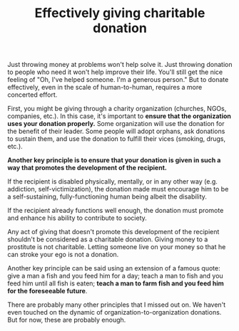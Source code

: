 ﻿---
layout: post
title: "Effectively giving charitable donation"
---

Just throwing money at problems won't help solve it. Just throwing donation to people who need it won't help improve their life. You'll still get the nice feeling of "Oh, I've helped someone. I'm a generous person." But to donate effectively, even in the scale of human-to-human, requires a more concerted effort.

First, you might be giving through a charity organization (churches, NGOs, companies, etc.). In this case, it's important to **ensure that the organization uses your donation properly.** Some organization will use the donation for the benefit of their leader. Some people will adopt orphans, ask donations to sustain them, and use the donation to fulfill their vices (smoking, drugs, etc.).

**Another key principle is to ensure that your donation is given in such a way that promotes the development of the recipient.**

If the recipient is disabled physically, mentally, or in any other way (e.g. addiction, self-victimization), the donation made must encourage him to be a self-sustaining, fully-functioning human being albeit the disability.

If the recipient already functions well enough, the donation must promote and enhance his ability to contribute to society.

Any act of giving that doesn't promote this development of the recipient shouldn't be considered as a charitable donation. Giving money to a prostitute is not charitable. Letting someone live on your money so that he can stroke your ego is not a donation.

Another key principle can be said using an extension of a famous quote:
give a man a fish and you feed him for a day; teach a man to fish and you feed him until all fish is eaten; **teach a man to farm fish and you feed him for the foreseeable future**.

There are probably many other principles that I missed out on. We haven't even touched on the dynamic of organization-to-organization donations. But for now, these are probably enough.